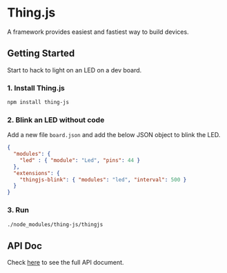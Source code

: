 # Thing.js
A framework provides easiest and fastiest way to build devices.

## Getting Started
Start to hack to light on an LED on a dev board.

### 1. Install Thing.js
```sh
npm install thing-js
```

### 2. Blink an LED without code
Add a new file `board.json` and add the below JSON object to blink the LED.
```json
{
  "modules": {
    "led" : { "module": "Led", "pins": 44 }
  },
  "extensions": {
    "thingjs-blink": { "modules": "led", "interval": 500 }
  }
}
```

### 3. Run
```sh
./node_modules/thing-js/thingjs
```

## API Doc
Check [here][api-doc] to see the full API document.

[api-doc]: https://thing-js.github.io/doc
